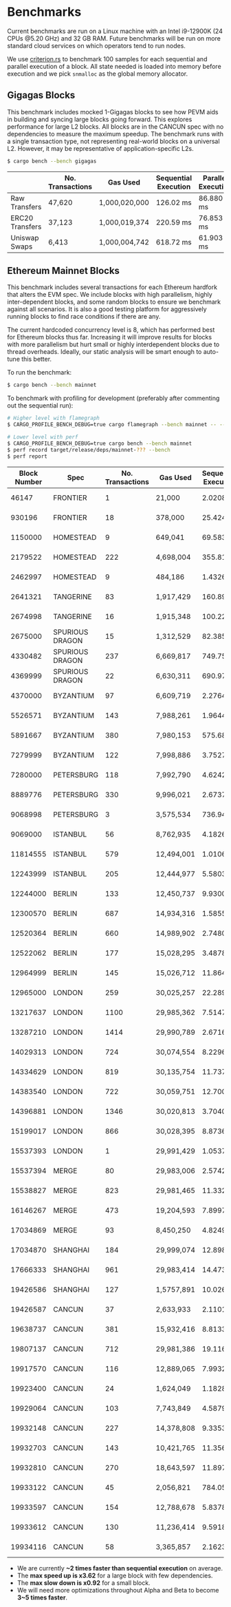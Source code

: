 # Benchmarks

Current benchmarks are run on a Linux machine with an Intel i9-12900K (24 CPUs @5.20 GHz) and 32 GB RAM. Future benchmarks will be run on more standard cloud services on which operators tend to run nodes.

We use [criterion.rs](https://github.com/bheisler/criterion.rs) to benchmark 100 samples for each sequential and parallel execution of a block. All state needed is loaded into memory before execution and we pick `snmalloc` as the global memory allocator.

## Gigagas Blocks

This benchmark includes mocked 1-Gigagas blocks to see how PEVM aids in building and syncing large blocks going forward. This explores performance for large L2 blocks. All blocks are in the CANCUN spec with no dependencies to measure the maximum speedup. The benchmark runs with a single transaction type, not representing real-world blocks on a universal L2. However, it may be representative of application-specific L2s.

```sh
$ cargo bench --bench gigagas
```

|                 | No. Transactions | Gas Used      | Sequential Execution | Parallel Execution | Speedup    |
| --------------- | ---------------- | ------------- | -------------------- | ------------------ | ---------- |
| Raw Transfers   | 47,620           | 1,000,020,000 | 126.02 ms            | 86.880 ms          | 🟢1.45     |
| ERC20 Transfers | 37,123           | 1,000,019,374 | 220.59 ms            | 76.853 ms          | 🟢2.87     |
| Uniswap Swaps   | 6,413            | 1,000,004,742 | 618.72 ms            | 61.903 ms          | 🟢**9.99** |

## Ethereum Mainnet Blocks

This benchmark includes several transactions for each Ethereum hardfork that alters the EVM spec. We include blocks with high parallelism, highly inter-dependent blocks, and some random blocks to ensure we benchmark against all scenarios. It is also a good testing platform for aggressively running blocks to find race conditions if there are any.

The current hardcoded concurrency level is 8, which has performed best for Ethereum blocks thus far. Increasing it will improve results for blocks with more parallelism but hurt small or highly interdependent blocks due to thread overheads. Ideally, our static analysis will be smart enough to auto-tune this better.

To run the benchmark:

```sh
$ cargo bench --bench mainnet
```

To benchmark with profiling for development (preferably after commenting out the sequential run):

```sh
# Higher level with flamegraph
$ CARGO_PROFILE_BENCH_DEBUG=true cargo flamegraph --bench mainnet -- --bench

# Lower level with perf
$ CARGO_PROFILE_BENCH_DEBUG=true cargo bench --bench mainnet
$ perf record target/release/deps/mainnet-??? --bench
$ perf report
```

| Block Number | Spec            | No. Transactions | Gas Used   | Sequential Execution | Parallel Execution | Speedup    |
| ------------ | --------------- | ---------------- | ---------- | -------------------- | ------------------ | ---------- |
| 46147        | FRONTIER        | 1                | 21,000     | 2.0208 µs            | 1.9863 µs          | ⚪1        |
| 930196       | FRONTIER        | 18               | 378,000    | 25.424 µs            | 25.348 µs          | ⚪1        |
| 1150000      | HOMESTEAD       | 9                | 649,041    | 69.583 µs            | 69.767 µs          | ⚪1        |
| 2179522      | HOMESTEAD       | 222              | 4,698,004  | 355.81 µs            | 385.09 µs          | 🔴0.92     |
| 2462997      | HOMESTEAD       | 9                | 484,186    | 1.4326 ms            | 1.4475 ms          | ⚪1        |
| 2641321      | TANGERINE       | 83               | 1,917,429  | 160.89 µs            | 174.35 µs          | 🔴0.92     |
| 2674998      | TANGERINE       | 16               | 1,915,348  | 100.22 µs            | 104.57 µs          | 🔴0.96     |
| 2675000      | SPURIOUS DRAGON | 15               | 1,312,529  | 82.385 µs            | 89.778 µs          | 🔴0.92     |
| 4330482      | SPURIOUS DRAGON | 237              | 6,669,817  | 749.75 µs            | 422.46 µs          | 🟢1.77     |
| 4369999      | SPURIOUS DRAGON | 22               | 6,630,311  | 690.97 µs            | 347.00 µs          | 🟢1.99     |
| 4370000      | BYZANTIUM       | 97               | 6,609,719  | 2.2764 ms            | 2.2102 ms          | 🟢1.03     |
| 5526571      | BYZANTIUM       | 143              | 7,988,261  | 1.9644 ms            | 849.65 µs          | 🟢2.31     |
| 5891667      | BYZANTIUM       | 380              | 7,980,153  | 575.68 µs            | 604.92 µs          | 🔴0.95     |
| 7279999      | BYZANTIUM       | 122              | 7,998,886  | 3.7527 ms            | 1.0692 ms          | 🟢3.51     |
| 7280000      | PETERSBURG      | 118              | 7,992,790  | 4.6242 ms            | 2.2535 ms          | 🟢2.05     |
| 8889776      | PETERSBURG      | 330              | 9,996,021  | 2.6737 ms            | 936.44 µs          | 🟢2.86     |
| 9068998      | PETERSBURG      | 3                | 3,575,534  | 736.94 µs            | 736.99 µs          | ⚪1        |
| 9069000      | ISTANBUL        | 56               | 8,762,935  | 4.1826 ms            | 2.7160 ms          | 🟢1.54     |
| 11814555     | ISTANBUL        | 579              | 12,494,001 | 1.0106 ms            | 1.0821 ms          | 🔴0.93     |
| 12243999     | ISTANBUL        | 205              | 12,444,977 | 5.5803 ms            | 1.9982 ms          | 🟢2.79     |
| 12244000     | BERLIN          | 133              | 12,450,737 | 9.9300 ms            | 7.2656 ms          | 🟢1.37     |
| 12300570     | BERLIN          | 687              | 14,934,316 | 1.5855 ms            | 1.6708 ms          | 🔴0.95     |
| 12520364     | BERLIN          | 660              | 14,989,902 | 2.7480 ms            | 2.8248 ms          | 🔴0.97     |
| 12522062     | BERLIN          | 177              | 15,028,295 | 3.4878 ms            | 1.5580 ms          | 🟢2.24     |
| 12964999     | BERLIN          | 145              | 15,026,712 | 11.864 ms            | 7.6529 ms          | 🟢1.55     |
| 12965000     | LONDON          | 259              | 30,025,257 | 22.289 ms            | 6.7998 ms          | 🟢3.28     |
| 13217637     | LONDON          | 1100             | 29,985,362 | 7.5147 ms            | 4.2493 ms          | 🟢1.77     |
| 13287210     | LONDON          | 1414             | 29,990,789 | 2.6716 ms            | 2.8612 ms          | 🔴0.93     |
| 14029313     | LONDON          | 724              | 30,074,554 | 8.2296 ms            | 2.2740 ms          | 🟢**3.62** |
| 14334629     | LONDON          | 819              | 30,135,754 | 11.737 ms            | 4.5579 ms          | 🟢2.58     |
| 14383540     | LONDON          | 722              | 30,059,751 | 12.700 ms            | 4.0688 ms          | 🟢3.12     |
| 14396881     | LONDON          | 1346             | 30,020,813 | 3.7040 ms            | 3.9272 ms          | 🔴0.94     |
| 15199017     | LONDON          | 866              | 30,028,395 | 8.8736 ms            | 3.2543 ms          | 🟢2.73     |
| 15537393     | LONDON          | 1                | 29,991,429 | 1.0537 ms            | 1.0538 ms          | ⚪1        |
| 15537394     | MERGE           | 80               | 29,983,006 | 2.5742 ms            | 1.4968 ms          | 🟢1.72     |
| 15538827     | MERGE           | 823              | 29,981,465 | 11.332 ms            | 4.4899 ms          | 🟢2.52     |
| 16146267     | MERGE           | 473              | 19,204,593 | 7.8997 ms            | 2.5665 ms          | 🟢3.08     |
| 17034869     | MERGE           | 93               | 8,450,250  | 4.8249 ms            | 1.9070 ms          | 🟢2.53     |
| 17034870     | SHANGHAI        | 184              | 29,999,074 | 12.898 ms            | 6.0774 ms          | 🟢2.12     |
| 17666333     | SHANGHAI        | 961              | 29,983,414 | 14.473 ms            | 7.4034 ms          | 🟢1.95     |
| 19426586     | SHANGHAI        | 127              | 1,5757,891 | 10.026 ms            | 5.4496 ms          | 🟢1.84     |
| 19426587     | CANCUN          | 37               | 2,633,933  | 2.1101 ms            | 1.1722 ms          | 🟢1.8      |
| 19638737     | CANCUN          | 381              | 15,932,416 | 8.8133 ms            | 5.1243 ms          | 🟢1.72     |
| 19807137     | CANCUN          | 712              | 29,981,386 | 19.116 ms            | 12.357 ms          | 🟢1.55     |
| 19917570     | CANCUN          | 116              | 12,889,065 | 7.9932 ms            | 3.4039 ms          | 🟢2.35     |
| 19923400     | CANCUN          | 24               | 1,624,049  | 1.1828 ms            | 899.27 µs          | 🟢1.32     |
| 19929064     | CANCUN          | 103              | 7,743,849  | 4.5879 ms            | 2.2563 ms          | 🟢2.03     |
| 19932148     | CANCUN          | 227              | 14,378,808 | 9.3353 ms            | 4.9020 ms          | 🟢1.9      |
| 19932703     | CANCUN          | 143              | 10,421,765 | 11.356 ms            | 6.5359 ms          | 🟢1.74     |
| 19932810     | CANCUN          | 270              | 18,643,597 | 11.897 ms            | 5.7609 ms          | 🟢2.07     |
| 19933122     | CANCUN          | 45               | 2,056,821  | 784.05 µs            | 498.99 µs          | 🟢1.57     |
| 19933597     | CANCUN          | 154              | 12,788,678 | 5.8378 ms            | 3.2878 ms          | 🟢1.78     |
| 19933612     | CANCUN          | 130              | 11,236,414 | 9.5918 ms            | 2.8143 ms          | 🟢3.41     |
| 19934116     | CANCUN          | 58               | 3,365,857  | 2.1623 ms            | 1.2589 ms          | 🟢1.72     |

- We are currently **~2 times faster than sequential execution** on average.
- The **max speed up is x3.62** for a large block with few dependencies.
- The **max slow down is x0.92** for a small block.
- We will need more optimizations throughout Alpha and Beta to become **3~5 times faster**.

